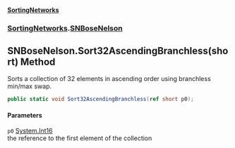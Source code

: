 #### [SortingNetworks](index.md 'index')
### [SortingNetworks](SortingNetworks.md 'SortingNetworks').[SNBoseNelson](SortingNetworks_SNBoseNelson.md 'SortingNetworks.SNBoseNelson')
## SNBoseNelson.Sort32AscendingBranchless(short) Method
Sorts a collection of 32 elements in ascending order using branchless min/max swap.  
```csharp
public static void Sort32AscendingBranchless(ref short p0);
```
#### Parameters
<a name='SortingNetworks_SNBoseNelson_Sort32AscendingBranchless(short)_p0'></a>
`p0` [System.Int16](https://docs.microsoft.com/en-us/dotnet/api/System.Int16 'System.Int16')  
the reference to the first element of the collection
  
